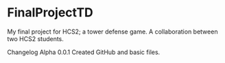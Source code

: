 # FinalProjectTD
My final project for HCS2; a tower defense game. A collaboration between two HCS2 students.

Changelog
Alpha 0.0.1 Created GitHub and basic files.
